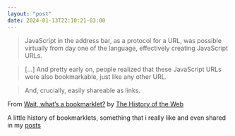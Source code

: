 ```yaml
---
layout: "post"
date: 2024-01-13T22:10:21-03:00
---
```


> JavaScript in the address bar, as a protocol for a URL, was possible virtually from day one of the language, effectively creating JavaScript URLs.

> [...] And pretty early on, people realized that these JavaScript URLs were also bookmarkable, just like any other URL.

> And, crucially, easily shareable as links.

From [Wait, what’s a bookmarklet?](https://thehistoryoftheweb.com/postscript/wait-whats-a-bookmarklet/) by [The History of the Web](https://thehistoryoftheweb.com/)

A little history of bookmarklets, something that i really like and even shared in my [posts](/blog)
